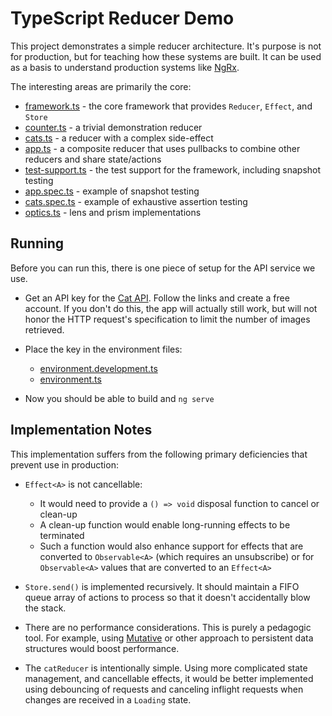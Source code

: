 # TypeScript Reducer Demo

This project demonstrates a simple reducer architecture. It's purpose is not for production, but for teaching how these systems are built. It can be used as a basis to understand production systems like [NgRx](https://ngrx.io/).

The interesting areas are primarily the core:

- [framework.ts](src/app/core/framework.ts) - the core framework that provides `Reducer`, `Effect`, and `Store`
- [counter.ts](src/app/reducers/counter.ts) - a trivial demonstration reducer
- [cats.ts](src/app/reducers/cats.ts) - a reducer with a complex side-effect
- [app.ts](src/app/reducers/app.ts) - a composite reducer that uses pullbacks to combine other reducers and share state/actions
- [test-support.ts](src/app/core/test-support.ts) - the test support for the framework, including snapshot testing
- [app.spec.ts](src/app/reducers/app.spec.ts) - example of snapshot testing
- [cats.spec.ts](src/app/reducers/cats.spec.ts) - example of exhaustive assertion testing
- [optics.ts](src/app/core/optics.ts) - lens and prism implementations

## Running

Before you can run this, there is one piece of setup for the API service we use.

- Get an API key for the [Cat API](https://thecatapi.com/). Follow the links and create a free account. If you don't do this, the app will actually still work, but will not honor the HTTP request's specification to limit the number of images retrieved.
- Place the key in the environment files:
  - [environment.development.ts](src/environments/environment.development.ts)
  - [environment.ts](src/environments/environment.ts)

- Now you should be able to build and `ng serve`

## Implementation Notes

This implementation suffers from the following primary deficiencies that prevent use in production:

- `Effect<A>` is not cancellable:
  - It would need to provide a `() => void` disposal function to cancel or clean-up
  - A clean-up function would enable long-running effects to be terminated
  - Such a function would also enhance support for effects that are converted to `Observable<A>` (which requires an unsubscribe) or for `Observable<A>` values that are converted to an `Effect<A>`

- `Store.send()` is implemented recursively. It should maintain a FIFO queue array of actions to process so that it doesn't accidentally blow the stack.

- There are no performance considerations. This is purely a pedagogic tool. For example, using [Mutative](https://mutative.js.org) or other approach to persistent data structures would boost performance.

- The `catReducer` is intentionally simple. Using more complicated state management, and cancellable effects, it would be better implemented using debouncing of requests and canceling inflight requests when changes are received in a `Loading` state.
